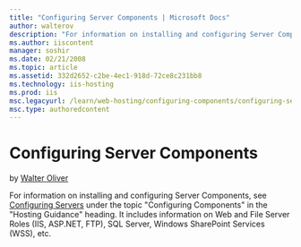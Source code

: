 ```yaml
---
title: "Configuring Server Components | Microsoft Docs"
author: walterov
description: "For information on installing and configuring Server Components, see Configuring Servers under the topic 'Configuring Components' in the 'Hosting Guidance' h..."
ms.author: iiscontent
manager: soshir
ms.date: 02/21/2008
ms.topic: article
ms.assetid: 332d2652-c2be-4ec1-918d-72ce8c231bb8
ms.technology: iis-hosting
ms.prod: iis
msc.legacyurl: /learn/web-hosting/configuring-components/configuring-server-components
msc.type: authoredcontent
---
```

Configuring Server Components
====================
by [Walter Oliver](https://github.com/walterov)

For information on installing and configuring Server Components, see [Configuring Servers](../configuring-servers-in-the-windows-web-platform/index.md) under the topic "Configuring Components" in the "Hosting Guidance" heading. It includes information on Web and File Server Roles (IIS, ASP.NET, FTP), SQL Server, Windows SharePoint Services (WSS), etc.